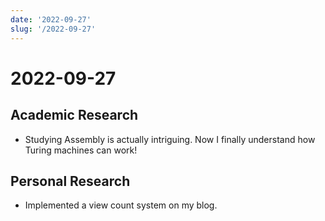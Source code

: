 ```yaml
---
date: '2022-09-27'
slug: '/2022-09-27'
---
```


# 2022-09-27

## Academic Research

- Studying Assembly is actually intriguing. Now I finally understand how Turing machines can work!

## Personal Research

- Implemented a view count system on my blog.
